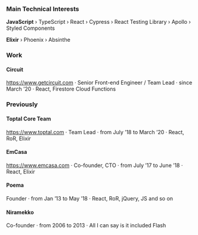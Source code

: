 ### Main Technical Interests

**JavaScript** › TypeScript › React › Cypress › React Testing Library › Apollo › Styled Components

**Elixir** › Phoenix › Absinthe 

### Work

#### Circuit

https://www.getcircuit.com · Senior Front-end Engineer / Team Lead · since March ’20 · React, Firestore Cloud Functions

### Previously

#### Toptal Core Team

https://www.toptal.com · Team Lead · from July ’18 to March ’20 · React, RoR, Elixir

#### EmCasa

https://www.emcasa.com · Co-founder, CTO · from July ’17 to June ’18 · React, Elixir

#### Poema

Founder · from Jan ’13 to May ’18 · React, RoR, jQuery, JS and so on

#### Niramekko

Co-founder · from 2006 to 2013 · All I can say is it included Flash
